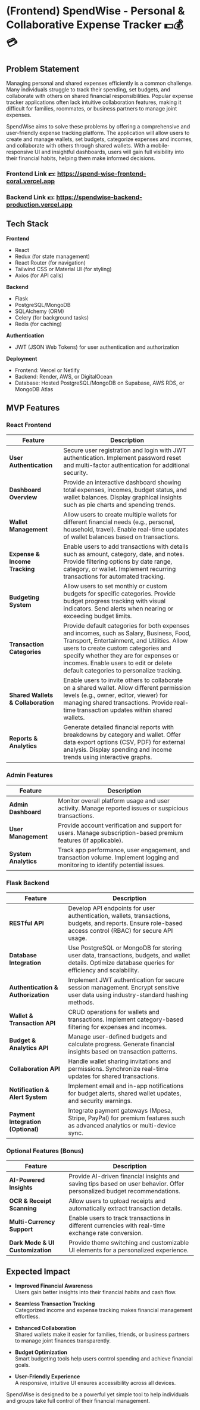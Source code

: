 # (Frontend) SpendWise - Personal & Collaborative Expense Tracker 💵💰💳

## Problem Statement

Managing personal and shared expenses efficiently is a common challenge. Many individuals struggle to track their spending, set budgets, and collaborate with others on shared financial responsibilities. Popular expense tracker applications often lack intuitive collaboration features, making it difficult for families, roommates, or business partners to manage joint expenses.

SpendWise aims to solve these problems by offering a comprehensive and user-friendly expense tracking platform. The application will allow users to create and manage wallets, set budgets, categorize expenses and incomes, and collaborate with others through shared wallets. With a mobile-responsive UI and insightful dashboards, users will gain full visibility into their financial habits, helping them make informed decisions.

### Frontend Link 💵: https://spend-wise-frontend-coral.vercel.app
### Backend Link 💵: https://spendwise-backend-production.vercel.app

## Tech Stack

**Frontend**

- React
- Redux (for state management)
- React Router (for navigation)
- Tailwind CSS or Material UI (for styling)
- Axios (for API calls)

**Backend**

- Flask
- PostgreSQL/MongoDB
- SQLAlchemy (ORM)
- Celery (for background tasks)
- Redis (for caching)

**Authentication**

- JWT (JSON Web Tokens) for user authentication and authorization

**Deployment**

- Frontend: Vercel or Netlify
- Backend: Render, AWS, or DigitalOcean
- Database: Hosted PostgreSQL/MongoDB on Supabase, AWS RDS, or MongoDB Atlas

## MVP Features

### React Frontend

| Feature                     | Description                                                                                                                                                                                                 |
|-----------------------------|-------------------------------------------------------------------------------------------------------------------------------------------------------------------------------------------------------------|
| **User Authentication**     | Secure user registration and login with JWT authentication. Implement password reset and multi-factor authentication for additional security.                                                                |
| **Dashboard Overview**      | Provide an interactive dashboard showing total expenses, incomes, budget status, and wallet balances. Display graphical insights such as pie charts and spending trends.                                     |
| **Wallet Management**       | Allow users to create multiple wallets for different financial needs (e.g., personal, household, travel). Enable real-time updates of wallet balances based on transactions.                                 |
| **Expense & Income Tracking** | Enable users to add transactions with details such as amount, category, date, and notes. Provide filtering options by date range, category, or wallet. Implement recurring transactions for automated tracking. |
| **Budgeting System**        | Allow users to set monthly or custom budgets for specific categories. Provide budget progress tracking with visual indicators. Send alerts when nearing or exceeding budget limits.                           |
| **Transaction Categories**  | Provide default categories for both expenses and incomes, such as Salary, Business, Food, Transport, Entertainment, and Utilities. Allow users to create custom categories and specify whether they are for expenses or incomes. Enable users to edit or delete default categories to personalize tracking. |
| **Shared Wallets & Collaboration** | Enable users to invite others to collaborate on a shared wallet. Allow different permission levels (e.g., owner, editor, viewer) for managing shared transactions. Provide real-time transaction updates within shared wallets. |
| **Reports & Analytics**     | Generate detailed financial reports with breakdowns by category and wallet. Offer data export options (CSV, PDF) for external analysis. Display spending and income trends using interactive graphs.           |

### Admin Features

| Feature            | Description                                                                                   |
|--------------------|-----------------------------------------------------------------------------------------------|
| **Admin Dashboard** | Monitor overall platform usage and user activity. Manage reported issues or suspicious transactions. |
| **User Management** | Provide account verification and support for users. Manage subscription-based premium features (if applicable). |
| **System Analytics** | Track app performance, user engagement, and transaction volume. Implement logging and monitoring to identify potential issues. |

### Flask Backend

| Feature                     | Description                                                                                                                                                                                                 |
|-----------------------------|-------------------------------------------------------------------------------------------------------------------------------------------------------------------------------------------------------------|
| **RESTful API**             | Develop API endpoints for user authentication, wallets, transactions, budgets, and reports. Ensure role-based access control (RBAC) for secure API usage.                                                    |
| **Database Integration**    | Use PostgreSQL or MongoDB for storing user data, transactions, budgets, and wallet details. Optimize database queries for efficiency and scalability.                                                        |
| **Authentication & Authorization** | Implement JWT authentication for secure session management. Encrypt sensitive user data using industry-standard hashing methods.                                                                         |
| **Wallet & Transaction API** | CRUD operations for wallets and transactions. Implement category-based filtering for expenses and incomes.                                                                                                   |
| **Budget & Analytics API**  | Manage user-defined budgets and calculate progress. Generate financial insights based on transaction patterns.                                                        |
| **Collaboration API**       | Handle wallet sharing invitations and permissions. Synchronize real-time updates for shared transactions.                                                             |
| **Notification & Alert System** | Implement email and in-app notifications for budget alerts, shared wallet updates, and security warnings.                                                             |
| **Payment Integration (Optional)** | Integrate payment gateways (Mpesa, Stripe, PayPal) for premium features such as advanced analytics or multi-device sync.                                             |

### Optional Features (Bonus)

| Feature                     | Description                                                                                                                                                                                                 |
|-----------------------------|-------------------------------------------------------------------------------------------------------------------------------------------------------------------------------------------------------------|
| **AI-Powered Insights**     | Provide AI-driven financial insights and saving tips based on user behavior. Offer personalized budget recommendations.                                               |
| **OCR & Receipt Scanning**  | Allow users to upload receipts and automatically extract transaction details.                                                                                         |
| **Multi-Currency Support**  | Enable users to track transactions in different currencies with real-time exchange rate conversion.                                                                    |
| **Dark Mode & UI Customization** | Provide theme switching and customizable UI elements for a personalized experience.                                                                               |

## Expected Impact

- **Improved Financial Awareness**  
  Users gain better insights into their financial habits and cash flow.

- **Seamless Transaction Tracking**  
  Categorized income and expense tracking makes financial management effortless.

- **Enhanced Collaboration**  
  Shared wallets make it easier for families, friends, or business partners to manage joint finances transparently.

- **Budget Optimization**  
  Smart budgeting tools help users control spending and achieve financial goals.

- **User-Friendly Experience**  
  A responsive, intuitive UI ensures accessibility across all devices.

SpendWise is designed to be a powerful yet simple tool to help individuals and groups take full control of their financial management.
